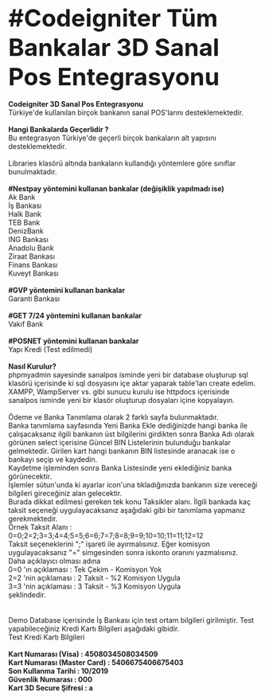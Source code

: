 <span style="font-size: 36pt;"><strong>#Codeigniter T&uuml;m Bankalar 3D Sanal Pos Entegrasyonu</strong></span><br /><br /><strong>Codeigniter 3D Sanal Pos Entegrasyonu</strong><br />T&uuml;rkiye'de kullanılan bir&ccedil;ok bankanın sanal POS'larını desteklemektedir.<br /><br /><strong>Hangi Bankalarda Ge&ccedil;erlidir ?</strong> <br />Bu entegrasyon T&uuml;rkiye'de ge&ccedil;erli bir&ccedil;ok bankaların alt yapısını desteklemektedir.<br /><br />Libraries klas&ouml;r&uuml; altında bankaların kullandığı y&ouml;ntemlere g&ouml;re sınıflar bunulmaktadır.<br /><br /><strong>#Nestpay y&ouml;ntemini kullanan bankalar (değişiklik yapılmadı ise)</strong><br />Ak Bank<br />İş Bankası<br />Halk Bank<br />TEB Bank<br />DenizBank<br />ING Bankası<br />Anadolu Bank<br />Ziraat Bankası<br />Finans Bankası<br />Kuveyt Bankası<br /><br /><strong>#GVP y&ouml;ntemini kullanan bankalar</strong><br />Garanti Bankası<br /><br /><strong>#GET 7/24 y&ouml;ntemini kullanan bankalar</strong><br />Vakıf Bank<br /><br /><strong>#POSNET y&ouml;ntemini kullanan bankalar</strong><br />Yapı Kredi (Test edilmedi)<br /><br /><strong>Nasıl Kurulur?</strong><br />phpmyadmin sayesinde sanalpos isminde yeni bir database oluşturup sql klas&ouml;r&uuml; i&ccedil;erisinde ki sql dosyasını i&ccedil;e aktar yaparak table'ları create edelim.<br />XAMPP, WampServer vs. gibi sunucu kurulu ise httpdocs i&ccedil;erisinde sanalpos isminde yeni bir klas&ouml;r oluşturup dosyaları i&ccedil;ine kopyalayın.<br /><br />&Ouml;deme ve Banka Tanımlama olarak 2 farklı sayfa bulunmaktadır.<br />Banka tanımlama sayfasında Yeni Banka Ekle dediğinizde hangi banka ile &ccedil;alışacaksanız ilgili bankanın &uuml;st bilgilerini girdikten sonra Banka Adı olarak g&ouml;r&uuml;nen select i&ccedil;erisine G&uuml;ncel BIN Listelerinin bulunduğu bankalar gelmektedir. Girilen kart hangi bankanın BIN listesinde aranacak ise o bankayı se&ccedil;ip ve kaydedin.<br />Kaydetme işleminden sonra Banka Listesinde yeni eklediğiniz banka g&ouml;r&uuml;necektir.<br />İşlemler s&uuml;tun'unda ki ayarlar icon'una tıkladığınızda bankanın size vereceği bilgileri gireceğiniz alan gelecektir.<br />Burada dikkat edilmesi gereken tek konu Taksikler alanı. İlgili bankada ka&ccedil; taksit se&ccedil;eneği uygulayacaksanız aşağıdaki gibi bir tanımlama yapmanız gerekmektedir.<br />&Ouml;rnek Taksit Alanı : 0=0;2=2;3=3;4=4;5=5;6=6;7=7;8=8;9=9;10=10;11=11;12=12<br />Taksit se&ccedil;eneklerini ";" işareti ile ayırmalısınız. Eğer komisyon uygulayacaksanız "=" simgesinden sonra iskonto oranını yazmalısınız.<br />Daha a&ccedil;ıklayıcı olması adına<br />0=0 'ın a&ccedil;ıklaması : Tek &Ccedil;ekim - Komisyon Yok<br />2=2 'nin a&ccedil;ıklaması : 2 Taksit - %2 Komisyon Uygula<br />3=3 'nin a&ccedil;ıklaması : 3 Taksit - %3 Komisyon Uygula<br />şeklindedir.<br /><br /><br />Demo Database i&ccedil;erisinde İş Bankası i&ccedil;in test ortam bilgileri girilmiştir. Test yapabileceğiniz Kredi Kartı Bilgileri aşağıdaki gibidir.<br />Test Kredi Kartı Bilgileri<br /><br /><strong>Kart Numarası (Visa) : 4508034508034509 </strong><br /><strong>Kart Numarası (Master Card) : 5406675406675403 </strong><br /><strong>Son Kullanma Tarihi : 10/2019 </strong><br /><strong>G&uuml;venlik Numarası : 000 </strong><br /><strong>Kart 3D Secure Şifresi : a</strong>
